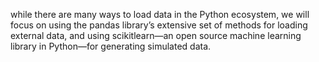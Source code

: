 while there are many ways to load data in the Python ecosystem, we will focus on using the pandas library’s extensive set of methods for loading external data, and using scikitlearn—an open source machine learning library in Python—for generating
simulated data.